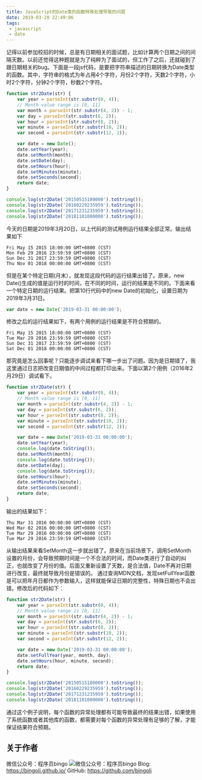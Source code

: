 ```yaml
---
title: JavaScript的Date类的函数特殊处理导致的问题
date: 2019-03-20 22:49:06
tags:
 - javascript
 - date
---
```


记得以前参加校招的时候，总是有日期相关的面试题，比如计算两个日期之间的间隔天数。以前还觉得这种题就是为了纯粹为了面试的，但工作了之后，还就碰到了跟日期相关的bug。下面是一段js代码，是要把字符串描述的日期转换为Date类型的函数。其中，字符串的格式为年占用4个字符，月份2个字符，天数2个字符，小时2个字符，分钟2个字符，秒数2个字符。
``` javascript
function str2Date(str) {
    var year = parseInt(str.substr(0, 4));
    // Month value range is [0, 11]
    var month = parseInt(str.substr(4, 2)) - 1;
    var day = parseInt(str.substr(6, 2));
    var hour = parseInt(str.substr(8, 2));
    var minute = parseInt(str.substr(10, 2));
    var second = parseInt(str.substr(12, 2));

    var date = new Date();
    date.setYear(year);
    date.setMonth(month);
    date.setDate(day);
    date.setHours(hour);
    date.setMinutes(minute);
    date.setSeconds(second);
    return date;
}

console.log(str2Date('20150515180000').toString());
console.log(str2Date('20160229235959').toString());
console.log(str2Date('20171231235959').toString());
console.log(str2Date('20181101000000').toString());
```

今天的日期是2019年3月20日，以上代码的测试用例运行结果全部正常。输出结果如下
```
Fri May 15 2015 18:00:00 GMT+0800 (CST)
Mon Feb 29 2016 23:59:59 GMT+0800 (CST)
Sun Dec 31 2017 23:59:59 GMT+0800 (CST)
Thu Nov 01 2018 00:00:00 GMT+0800 (CST)
```
但是在某个特定日期(月末），就发现这段代码的运行结果出错了。原来，new Date()生成的值是运行时的时间，在不同的时间，运行的结果是不同的。下面来看一个特定日期的运行结果。把第10行代码中的new Date的初始化，设置日期为2019年3月31日。
``` javascript
var date = new Date('2019-03-31 00:00:00');
```
修改之后的运行结果如下，有两个用例的运行结果是不符合预期的。
```
Fri May 15 2015 18:00:00 GMT+0800 (CST)
Tue Mar 29 2016 23:59:59 GMT+0800 (CST)
Sun Dec 31 2017 23:59:59 GMT+0800 (CST)
Sat Dec 01 2018 00:00:00 GMT+0800 (CST)
```
那究竟是怎么回事呢？只能逐步调试来看下哪一步出了问题。因为是日期错了，我这里通过日志把改变日期值的中间过程都打印出来。下面以第2个用例（2016年2月29日）调试看下。
``` javascript
function str2Date(str) {
    var year = parseInt(str.substr(0, 4));
    // Month value range is [0, 11]
    var month = parseInt(str.substr(4, 2)) - 1;
    var day = parseInt(str.substr(6, 2));
    var hour = parseInt(str.substr(8, 2));
    var minute = parseInt(str.substr(10, 2));
    var second = parseInt(str.substr(12, 2));

    var date = new Date('2019-03-31 00:00:00');
    date.setYear(year);
    console.log(date.toString());
    date.setMonth(month);
    console.log(date.toString());
    date.setDate(day);
    console.log(date.toString());
    date.setHours(hour);
    date.setMinutes(minute);
    date.setSeconds(second);
    return date;
}
```
输出的结果如下：
```
Thu Mar 31 2016 00:00:00 GMT+0800 (CST)
Wed Mar 02 2016 00:00:00 GMT+0800 (CST)
Tue Mar 29 2016 00:00:00 GMT+0800 (CST)
Tue Mar 29 2016 23:59:59 GMT+0800 (CST)
```
从输出结果来看SetMonth这一步就出错了。原来在当前场景下，调用SetMonth设置的月份，会导致预期时间是一个不合法的时间，而Date类进行了自动的纠正，也就改变了月份的值。后面又重新设置了天数，是合法值，Date不再对日期进行改变，最终就导致月份是错误的。
通过查询MDN文档，发现setFullYear函数是可以把年月日都作为参数输入，这样就能保证日期的完整性，特殊日期也不会出错。修改后的代码如下：
``` javascript
function str2Date(str) {
    var year = parseInt(str.substr(0, 4));
    // Month value range is [0, 11]
    var month = parseInt(str.substr(4, 2)) - 1;
    var day = parseInt(str.substr(6, 2));
    var hour = parseInt(str.substr(8, 2));
    var minute = parseInt(str.substr(10, 2));
    var second = parseInt(str.substr(12, 2));

    var date = new Date('2019-03-31 00:00:00');
    date.setFullYear(year, month, day);
    date.setHours(hour, minute, second);
    return date;
}

console.log(str2Date('20150515180000').toString());
console.log(str2Date('20160229235959').toString());
console.log(str2Date('20171231235959').toString());
console.log(str2Date('20181101000000').toString());
```
通过这个例子说明，每个函数的异常处理都有可能导致最终的结果出错，如果使用了系统函数或者其他库的函数，都需要对每个函数的异常处理有足够的了解，才能保证结果符合预期。

## 关于作者
微信公众号：程序员bingo
![微信公众号：程序员bingo](https://bingoli.github.io/wechat.jpeg)
Blog: https://bingoli.github.io/
GitHub: https://github.com/bingoli


